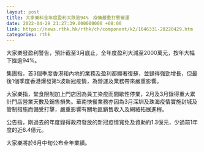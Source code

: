 ```yaml
---
layout: post
title: 大家樂料全年度盈利大跌逾94%　疫情嚴重打擊營運
date: 2022-04-29 21:27:39.000000000 +08:00
link: https://news.rthk.hk/rthk/ch/component/k2/1646331-20220429.htm
categories: rthk
---
```


大家樂發盈利警告，預計截至3月底止，全年度盈利大減至2000萬元，按年大幅下挫逾94%。

集團指，首3個季度香港和內地的業務及盈利都顯著復蘇，並錄得強勁增長，但最後1個季度香港爆發第5波新冠疫情，為營運及業務帶來嚴重影響。

大家樂指，堂食限制加上門店因為員工染疫而間歇性停業，2月及3月錄得重大累計門店營業天數及銷售損失。華南快餐業務亦因為3月深圳及珠海疫情實施封城及管制措施而備受打擊，嚴重影響有關地區銷售收入及網絡拓展進程。

公告指，剛過去的年度錄得政府發放的新冠疫情寬免及資助約1.3億元，少過前1年度的近6.4億元。

大家樂將於6月中旬公布全年業績。
